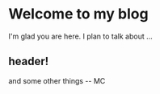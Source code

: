 # Welcome to my blog

I'm glad you are here. I plan to talk about ...
## header!
and some other things -- MC
